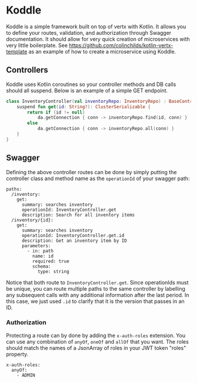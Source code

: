 # Koddle
Koddle is a simple framework built on top of vertx with Kotlin. It allows you to define your routes, validation, and authorization through Swagger documentation. It should allow for very quick creation of microservices with very little boilerplate. See https://github.com/colinchilds/kotlin-vertx-template as an example of how to create a microservice using Koddle.

## Controllers
Koddle uses Kotlin coroutines so your controller methods and DB calls should all suspend. Below is an example of a simple GET endpoint.

```kotlin
class InventoryController(val inventoryRepo: InventoryRepo) : BaseController() {
    suspend fun get(id: String?): ClusterSerializable {
        return if (id != null)
            da.getConnection { conn -> inventoryRepo.find(id, conn) }
        else
            da.getConnection { conn -> inventoryRepo.all(conn) }
    }
}
```

## Swagger
Defining the above controller routes can be done by simply putting the controller class and method name as the `operationId` of your swagger path:

```
paths:
  /inventory:
    get:
      summary: searches inventory
      operationId: InventoryController.get
      description: Search for all inventory items
  /inventory/{id}:
    get:
      summary: searches inventory
      operationId: InventoryController.get.id
      description: Get an inventory item by ID
      parameters:
        - in: path
          name: id
          required: true
          schema:
            type: string
```

Notice that both route to `InventoryController.get`. Since operationIds must be unique, you can route multiple paths to the same controller by labelling any subsequent calls with any additional information after the last period. In this case, we just used `.id` to clarify that it is the version that passes in an ID.

### Authorization
Protecting a route can by done by adding the `x-auth-roles` extension. You can use any combination of `anyOf`, `oneOf` and `allOf` that you want. The roles should match the names of a JsonArray of roles in your JWT token "roles" property.

```
x-auth-roles:
  anyOf:
    - ADMIN
```
